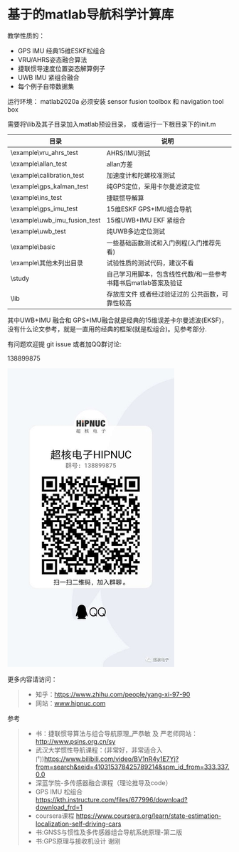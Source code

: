 # 基于的matlab导航科学计算库

教学性质的：

* GPS IMU 经典15维ESKF松组合
* VRU/AHRS姿态融合算法
* 捷联惯导速度位置姿态解算例子
* UWB IMU 紧组合融合
* 每个例子自带数据集

运行环境： matlab2020a 必须安装 sensor fusion toolbox 和 navigation tool box

需要将\lib及其子目录加入matlab预设目录， 或者运行一下根目录下的init.m

| 目录                         | 说明                                                         |
| ---------------------------- | ------------------------------------------------------------ |
| \example\vru_ahrs_test       | AHRS/IMU测试                                                 |
| \example\allan_test          | allan方差                                                    |
| \example\calibration_test    | 加速度计和陀螺校准测试                                       |
| \example\gps_kalman_test     | 纯GPS定位，采用卡尔曼滤波定位                                |
| \example\ins_test            | 捷联惯导解算                                                 |
| \example\gps_imu_test        | 15维ESKF GPS+IMU组合导航                                     |
| \example\uwb_imu_fusion_test | 15维UWB+IMU EKF 紧组合                                       |
| \example\uwb_test            | 纯UWB多边定位测试                                            |
| \example\basic               | 一些基础函数测试和入门例程(入门推荐先看)                     |
| \example\其他未列出目录      | 试验性质的测试代码，建议不看                                 |
| \study                       | 自己学习用脚本，包含线性代数/和一些参考书籍书后matlab答案及验证 |
| \lib                         | 存放库文件 或者经过验证过的 公共函数，可靠性较高             |



其中UWB+IMU 融合和 GPS+IMU融合就是经典的15维误差卡尔曼滤波(EKSF)，没有什么论文参考，就是一直用的经典的框架(就是松组合)。见参考部分.





有问题欢迎提 git issue 或者加QQ群讨论:

138899875

![](img/wechat.png)

更多内容请访问：

> * 知乎：https://www.zhihu.com/people/yang-xi-97-90
> * 网站：www.hipnuc.com



参考
> * 书：捷联惯导算法与组合导航原理_严恭敏 及 严老师网站： http://www.psins.org.cn/sy
> * 武汉大学惯性导航课程：(非常好，非常适合入门)https://www.bilibili.com/video/BV1nR4y1E7Yj?from=search&seid=410315378425789214&spm_id_from=333.337.0.0
> * 深蓝学院-多传感器融合课程（理论推导及code）
> * GPS IMU 松组合 https://kth.instructure.com/files/677996/download?download_frd=1
> * coursera课程 https://www.coursera.org/learn/state-estimation-localization-self-driving-cars 
> * 书:GNSS与惯性及多传感器组合导航系统原理-第二版
> * 书:GPS原理与接收机设计 谢刚

